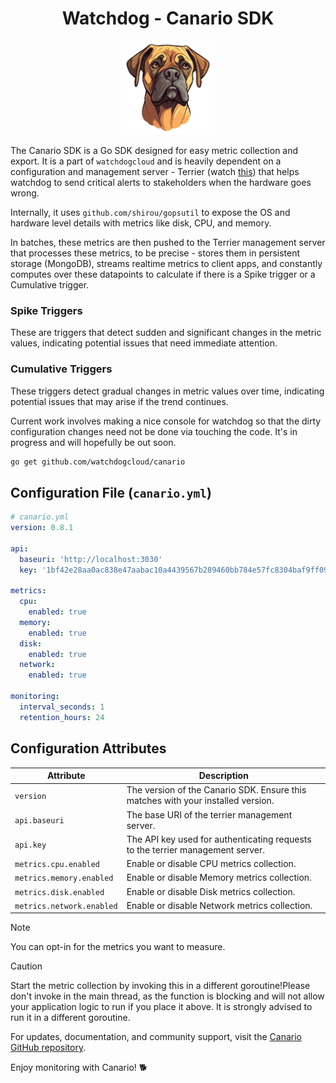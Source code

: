 <div align='center'>

# Watchdog - Canario SDK

</div>

<div align='center'> 
<img src=".github/logo.png" alt="canario.png" width='150'></img>
</div>

The Canario SDK is a Go SDK designed for easy metric collection and export. It is a part of `watchdogcloud` and is heavily dependent on a configuration and management server - Terrier (watch <a href="https://github.com/watchdogcloud/terrier">this</a>) that helps watchdog to send critical alerts to stakeholders when the hardware goes wrong.

Internally, it uses `github.com/shirou/gopsutil` to expose the OS and hardware level details with metrics like disk, CPU, and memory.

In batches, these metrics are then pushed to the Terrier management server that processes these metrics, to be precise - stores them in persistent storage (MongoDB), streams realtime metrics to client apps, and constantly computes over these datapoints to calculate if there is a Spike trigger or a Cumulative trigger.

### Spike Triggers
These are triggers that detect sudden and significant changes in the metric values, indicating potential issues that need immediate attention.

### Cumulative Triggers
These triggers detect gradual changes in metric values over time, indicating potential issues that may arise if the trend continues.

Current work involves making a nice console for watchdog so that the dirty configuration changes need not be done via touching the code. It's in progress and will hopefully be out soon.

```bash
go get github.com/watchdogcloud/canario
```

## Configuration File (`canario.yml`)
```yaml
# canario.yml
version: 0.8.1

api:
  baseuri: 'http://localhost:3030' 
  key: '1bf42e28aa0ac838e47aabac10a4439567b289460bb784e57fc8304baf9ff095'

metrics:
  cpu:
    enabled: true
  memory:
    enabled: true
  disk:
    enabled: true
  network:
    enabled: true

monitoring:
  interval_seconds: 1
  retention_hours: 24
```

## Configuration Attributes

|Attribute                     | Description  |
|------------------------------|--------------|
| `version` |The version of the Canario SDK. Ensure this matches with your installed version. |
| `api.baseuri` | The base URI of the terrier management server. |
| `api.key` | The API key used for authenticating requests to the terrier management server. |
| `metrics.cpu.enabled` | Enable or disable CPU metrics collection. |
| `metrics.memory.enabled` | Enable or disable Memory metrics collection. |
| `metrics.disk.enabled` | Enable or disable Disk metrics collection. |
|`metrics.network.enabled` | Enable or disable Network metrics collection. |

> [!NOTE]
> You can opt-in for the metrics you want to measure.


> [!CAUTION]
> Start the metric collection by invoking this in a different goroutine!Please don't invoke in the main thread, as the function is blocking and will not allow your application logic to run if you place it above. It is strongly advised to run it in a different goroutine.

For updates, documentation, and community support, visit the [Canario GitHub repository](https://github.com/watchdogcloud/canario). 

Enjoy monitoring with Canario! 🐕
